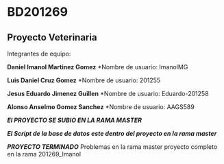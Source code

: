 # BD201269
## Proyecto Veterinaria
Integrantes de equipo:

**Daniel Imanol Martinez Gomez**        *Nombre de usuario:  ImanolMG

**Luis Daniel Cruz Gomez**       *Nombre de usuario: 201255

**Jesus Eduardo Jimenez Guillen**   *Nombre de usuario: Eduardo-201258 





**Alonso Anselmo Gomez Sanchez**    *Nombre de usuario: AAGS589

***El PROYECTO SE SUBIO EN LA RAMA MASTER***


***El Script de la base de datos este dentro del proyecto en la rama master***

***PROYECTO TERMINADO***
Problemas en la rama master proyecto completo en la rama 201269_Imanol
